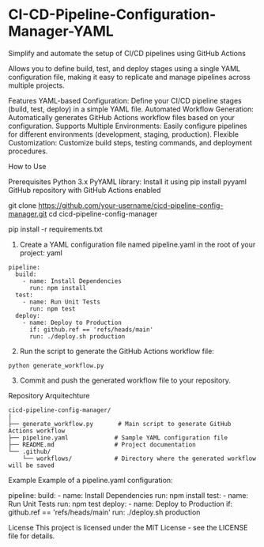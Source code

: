 # CI-CD-Pipeline-Configuration-Manager-YAML
Simplify and automate the setup of CI/CD pipelines using GitHub Actions

Allows you to define build, test, and deploy stages using a single YAML configuration file, making it easy to replicate and manage pipelines across multiple projects.

Features
YAML-based Configuration: Define your CI/CD pipeline stages (build, test, deploy) in a simple YAML file.
Automated Workflow Generation: Automatically generates GitHub Actions workflow files based on your configuration.
Supports Multiple Environments: Easily configure pipelines for different environments (development, staging, production).
Flexible Customization: Customize build steps, testing commands, and deployment procedures.



How to Use

Prerequisites
Python 3.x
PyYAML library: Install it using pip install pyyaml
GitHub repository with GitHub Actions enabled


git clone https://github.com/your-username/cicd-pipeline-config-manager.git
cd cicd-pipeline-config-manager

pip install -r requirements.txt


1) Create a YAML configuration file named pipeline.yaml in the root of your project:
yaml

```
pipeline:
  build:
    - name: Install Dependencies
      run: npm install
  test:
    - name: Run Unit Tests
      run: npm test
  deploy:
    - name: Deploy to Production
      if: github.ref == 'refs/heads/main'
      run: ./deploy.sh production
```

2) Run the script to generate the GitHub Actions workflow file:

```
python generate_workflow.py
```

3) Commit and push the generated workflow file to your repository.


Repository Arquitechture
```
cicd-pipeline-config-manager/
│
├── generate_workflow.py       # Main script to generate GitHub Actions workflow
├── pipeline.yaml             # Sample YAML configuration file
├── README.md                 # Project documentation
└── .github/
    └── workflows/            # Directory where the generated workflow will be saved
```


Example
Example of a pipeline.yaml configuration:

pipeline:
  build:
    - name: Install Dependencies
      run: npm install
  test:
    - name: Run Unit Tests
      run: npm test
  deploy:
    - name: Deploy to Production
      if: github.ref == 'refs/heads/main'
      run: ./deploy.sh production



License
This project is licensed under the MIT License - see the LICENSE file for details.




